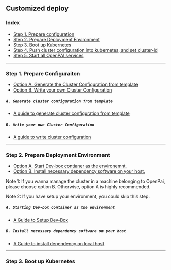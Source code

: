 <!--
  Copyright (c) Microsoft Corporation
  All rights reserved.

  MIT License

  Permission is hereby granted, free of charge, to any person obtaining a copy of this software and associated
  documentation files (the "Software"), to deal in the Software without restriction, including without limitation
  the rights to use, copy, modify, merge, publish, distribute, sublicense, and/or sell copies of the Software, and
  to permit persons to whom the Software is furnished to do so, subject to the following conditions:
  The above copyright notice and this permission notice shall be included in all copies or substantial portions of the Software.

  THE SOFTWARE IS PROVIDED *AS IS*, WITHOUT WARRANTY OF ANY KIND, EXPRESS OR IMPLIED, INCLUDING
  BUT NOT LIMITED TO THE WARRANTIES OF MERCHANTABILITY, FITNESS FOR A PARTICULAR PURPOSE AND
  NONINFRINGEMENT. IN NO EVENT SHALL THE AUTHORS OR COPYRIGHT HOLDERS BE LIABLE FOR ANY CLAIM,
  DAMAGES OR OTHER LIABILITY, WHETHER IN AN ACTION OF CONTRACT, TORT OR OTHERWISE, ARISING FROM,
  OUT OF OR IN CONNECTION WITH THE SOFTWARE OR THE USE OR OTHER DEALINGS IN THE SOFTWARE.
-->

## Customized deploy 

### Index
- [Step 1. Prepare configuration](#c-step-1)
- [Step 2. Prepare Deployment Environment](#c-step-2)
- [Step 3. Boot up Kubernetes](#c-step-3)
- [Step 4. Push cluster configuration into kubernetes, and set cluster-id](#c-step-4)
- [Step 5. Start all OpenPAI services](#c-step-5)

***

### Step 1. Prepare Configuraiton <a name="c-step-1"></a>

- [Option A. Generate the Cluster Configuration from template](#opt_a)
- [Option B. Write your own Cluster Configuration](#opt_b)


##### ```A. Generate cluster configuration from template``` <a name="opt_a"></a>

- [A guide to generate cluster configuration from template](./how-to-generate-cluster-config.md)

##### ```B. Write your own Cluster Configuration``` <a name="opt_b"></a>

- [A guide to write cluster configuration](./customized-configuration.md)

***

### Step 2. Prepare Deployment Environment <a name="c-step-2"></a>

- [Option A. Start Dev-box contianer as the environemnt.](#dev_box) 
- [Option B. Install necessary dependency software on your host.](#install)

Note 1: If you wanna manage the cluster in a machine belonging to OpenPai, please choose option B. Otherwise, option A is highly recommended.

Note 2: If you have setup your environment, you could skip this step.

##### ```A. Starting Dev-box container as the environment``` <a name="dev_box"></a>

- [A Guide to Setup Dev-Box](./how-to-setup-dev-box.md)

##### ```B. Install necessary dependency software on your host``` <a name="install"></a>

- [A Guide to install dependency on local host](./how-to-install-depdencey.md)

***

### Step 3. Boot up Kubernetes <a name="c-step-3"></a>





